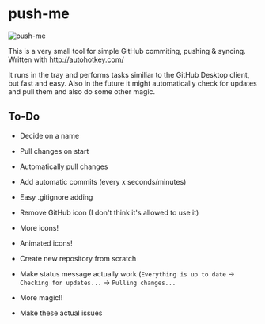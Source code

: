 # push-me

![push-me](https://cloud.githubusercontent.com/assets/2915643/12209620/8090325c-b654-11e5-9e39-39b4c5da2882.png)

This is a very small tool for simple GitHub commiting, pushing & syncing.
Written with http://autohotkey.com/

It runs in the tray and performs tasks similiar to the GitHub Desktop client, but fast and easy.
Also in the future it might automatically check for updates and pull them and also do some other magic.

## To-Do

* Decide on a name

* Pull changes on start

* Automatically pull changes

* Add automatic commits (every x seconds/minutes)

* Easy .gitignore adding

* Remove GitHub icon (I don't think it's allowed to use it)

* More icons!

* Animated icons!

* Create new repository from scratch

* Make status message actually work (`Everything is up to date` → `Checking for updates...` → `Pulling changes...`

* More magic!!

* Make these actual issues

